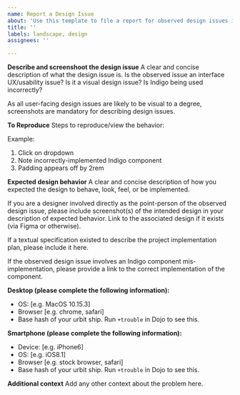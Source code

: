 ```yaml
---
name: Report a Design Issue
about: 'Use this template to file a report for observed design issues in Landscape. Design issues may include UX/experiential issues, visual design issues, or Indigo implementation issues.'
title: ''
labels: landscape, design
assignees: ''

---
```


**Describe and screenshoot the design issue**
A clear and concise description of what the design issue is. 
Is the observed issue an interface UX/usability issue? Is it a visual design issue? Is Indigo being used incorrectly?

As all user-facing design issues are likely to be visual to a degree, screenshots are mandatory for describing design issues.

**To Reproduce**
Steps to reproduce/view the behavior:

Example:
1. Click on dropdown
2. Note incorrectly-implemented Indigo component
4. Padding appears off by 2rem

**Expected design behavior**
A clear and concise description of how you expected the design to behave, look, feel, or be implemented.

If you are a designer involved directly as the point-person of the observed design issue, please include screenshot(s) of the intended design in your description of expected behavior. Link to the associated design if it exists (via Figma or otherwise).

If a textual specification existed to describe the project implementation plan, please include it here.

If the observed design issue involves an Indigo component mis-implementation, please provide a link to the correct implementation of the component.

**Desktop (please complete the following information):**
 - OS: [e.g. MacOS 10.15.3]
 - Browser [e.g. chrome, safari]
 - Base hash of your urbit ship. Run `+trouble` in Dojo to see this.

**Smartphone (please complete the following information):**
 - Device: [e.g. iPhone6]
 - OS: [e.g. iOS8.1]
 - Browser [e.g. stock browser, safari]
 - Base hash of your urbit ship. Run `+trouble` in Dojo to see this.

**Additional context**
Add any other context about the problem here.
